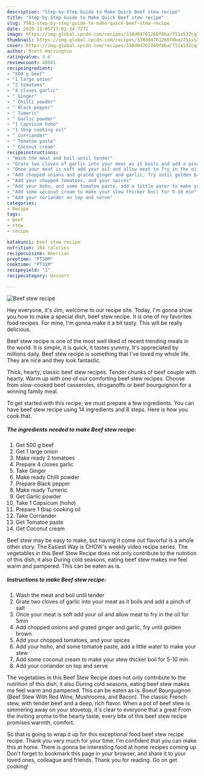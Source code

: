 ```yaml
---
description: "Step-by-Step Guide to Make Quick Beef stew recipe"
title: "Step-by-Step Guide to Make Quick Beef stew recipe"
slug: 7583-step-by-step-guide-to-make-quick-beef-stew-recipe
date: 2020-12-05T17:01:34.727Z
image: https://img-global.cpcdn.com/recipes/338d04761260f8ba/751x532cq70/beef-stew-recipe-recipe-main-photo.jpg
thumbnail: https://img-global.cpcdn.com/recipes/338d04761260f8ba/751x532cq70/beef-stew-recipe-recipe-main-photo.jpg
cover: https://img-global.cpcdn.com/recipes/338d04761260f8ba/751x532cq70/beef-stew-recipe-recipe-main-photo.jpg
author: Brett Harrington
ratingvalue: 4.6
reviewcount: 48041
recipeingredient:
- "500 g beef"
- "1 large onion"
- "2 tomatoes"
- "4 cloves garlic"
- " Ginger"
- " Chilli powder"
- " Black pepper"
- " Tumeric"
- " Garlic powder"
- "1 Capsicum hoho"
- "1 tbsp cooking oil"
- " Corriander"
- " Tomatoe paste"
- " Coconut cream"
recipeinstructions:
- "Wash the meat and boil until tender"
- "Grate two cloves of garlic into your meat as it boils and add a pinch of salt"
- "Once your meat is soft add your oil and allow meat to fry in the oil for 5min"
- "Add chopped onions and grated ginger and garlic, fry until golden brown"
- "Add your chopped tomatoes, and your spices"
- "Add your hoho, and some tomatoe paste, add a little water to make your stew"
- "Add some coconut cream to make your stew thicker boil for 5-10 min"
- "Add your coriander on top and serve"
categories:
- Recipe
tags:
- beef
- stew
- recipe

katakunci: beef stew recipe 
nutrition: 164 calories
recipecuisine: American
preptime: "PT30M"
cooktime: "PT31M"
recipeyield: "1"
recipecategory: Dessert

---
```



![Beef stew recipe](https://img-global.cpcdn.com/recipes/338d04761260f8ba/751x532cq70/beef-stew-recipe-recipe-main-photo.jpg)

Hey everyone, it's Jim, welcome to our recipe site. Today, I'm gonna show you how to make a special dish, beef stew recipe. It is one of my favorites food recipes. For mine, I'm gonna make it a bit tasty. This will be really delicious.

Beef stew recipe is one of the most well liked of recent trending meals in the world. It is simple, it is quick, it tastes yummy. It's appreciated by millions daily. Beef stew recipe is something that I've loved my whole life. They are nice and they look fantastic.

Thick, hearty, classic beef stew recipes. Tender chunks of beef couple with hearty. Warm up with one of our comforting beef stew recipes. Choose from slow-cooked beef casseroles, stroganoffs or beef bourguignon for a winning family meal.


To get started with this recipe, we must prepare a few ingredients. You can have beef stew recipe using 14 ingredients and 8 steps. Here is how you cook that.

<!--inarticleads1-->

##### The ingredients needed to make Beef stew recipe:

1. Get 500 g beef
1. Get 1 large onion
1. Make ready 2 tomatoes
1. Prepare 4 cloves garlic
1. Take  Ginger
1. Make ready  Chilli powder
1. Prepare  Black pepper
1. Make ready  Tumeric
1. Get  Garlic powder
1. Take 1 Capsicum (hoho)
1. Prepare 1 tbsp cooking oil
1. Take  Corriander
1. Get  Tomatoe paste
1. Get  Coconut cream


Beef stew may be easy to make, but having it come out flavorful is a whole other story. The Easiest Way is CHOW&#39;s weekly video recipe series. The vegetables in this Beef Stew Recipe does not only contribute to the nutrition of this dish, it also During cold seasons, eating beef stew makes me feel warm and pampered. This can be eaten as is. 

<!--inarticleads2-->

##### Instructions to make Beef stew recipe:

1. Wash the meat and boil until tender
1. Grate two cloves of garlic into your meat as it boils and add a pinch of salt
1. Once your meat is soft add your oil and allow meat to fry in the oil for 5min
1. Add chopped onions and grated ginger and garlic, fry until golden brown
1. Add your chopped tomatoes, and your spices
1. Add your hoho, and some tomatoe paste, add a little water to make your stew
1. Add some coconut cream to make your stew thicker boil for 5-10 min
1. Add your coriander on top and serve


The vegetables in this Beef Stew Recipe does not only contribute to the nutrition of this dish, it also During cold seasons, eating beef stew makes me feel warm and pampered. This can be eaten as is. Boeuf Bourguignon (Beef Stew With Red Wine, Mushrooms, and Bacon). The classic French stew, with tender beef and a deep, rich flavor. When a pot of beef stew is simmering away on your stovetop, it&#39;s clear to everyone that a great From the inviting aroma to the hearty taste, every bite of this beef stew recipe promises warmth, comfort. 

So that is going to wrap it up for this exceptional food beef stew recipe recipe. Thank you very much for your time. I'm confident that you can make this at home. There is gonna be interesting food at home recipes coming up. Don't forget to bookmark this page in your browser, and share it to your loved ones, colleague and friends. Thank you for reading. Go on get cooking!
